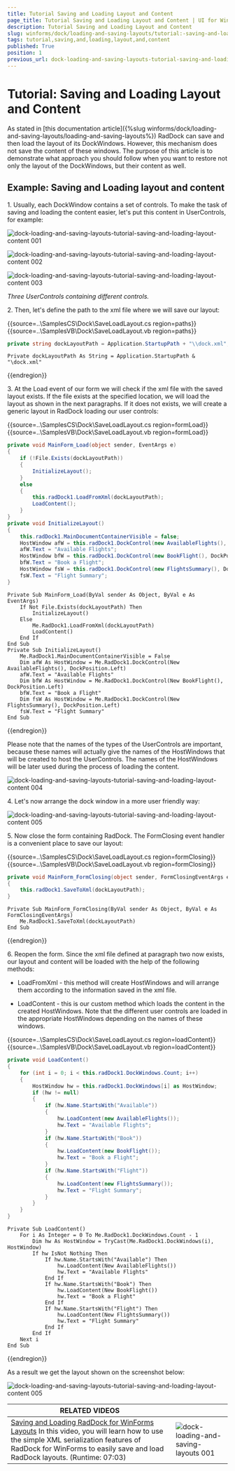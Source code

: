 ```yaml
---
title: Tutorial Saving and Loading Layout and Content
page_title: Tutorial Saving and Loading Layout and Content | UI for WinForms Documentation
description: Tutorial Saving and Loading Layout and Content
slug: winforms/dock/loading-and-saving-layouts/tutorial:-saving-and-loading-layout-and-content
tags: tutorial,saving,and,loading,layout,and,content
published: True
position: 1
previous_url: dock-loading-and-saving-layouts-tutorial-saving-and-loading-layout-content
---
```


# Tutorial: Saving and Loading Layout and Content

 
As stated in [this documentation article]({%slug winforms/dock/loading-and-saving-layouts/loading-and-saving-layouts%}) RadDock can save and then load the layout of its DockWindows. However, this mechanism does not save the content of these windows. The purpose of this article is to demonstrate what approach you should follow when you want to restore not only the layout of the DockWindows, but their content as well.
      

## Example: Saving and Loading layout and content

1\. Usually, each DockWindow contains a set of controls. To make the task of saving and loading the content easier, let's put this content in UserControls, for example:

![dock-loading-and-saving-layouts-tutorial-saving-and-loading-layout-content 001](images/dock-loading-and-saving-layouts-tutorial-saving-and-loading-layout-content001.png)

![dock-loading-and-saving-layouts-tutorial-saving-and-loading-layout-content 002](images/dock-loading-and-saving-layouts-tutorial-saving-and-loading-layout-content002.png)

![dock-loading-and-saving-layouts-tutorial-saving-and-loading-layout-content 003](images/dock-loading-and-saving-layouts-tutorial-saving-and-loading-layout-content003.png)

*Three UserControls containing different controls.*

2\. Then, let's define the path to the xml file where we will save our layout: 

{{source=..\SamplesCS\Dock\SaveLoadLayout.cs region=paths}} 
{{source=..\SamplesVB\Dock\SaveLoadLayout.vb region=paths}} 

````C#
private string dockLayoutPath = Application.StartupPath + "\\dock.xml";

````
````VB.NET
Private dockLayoutPath As String = Application.StartupPath & "\dock.xml"

````

{{endregion}} 
 
3\. At the Load event of our form we will check if the xml file with the saved layout exists. If the file exists at the specified location, we will load the layout as shown in the next paragraphs. If it does not exists, we will create a generic layout in RadDock loading our user controls: 

{{source=..\SamplesCS\Dock\SaveLoadLayout.cs region=formLoad}} 
{{source=..\SamplesVB\Dock\SaveLoadLayout.vb region=formLoad}} 

````C#
private void MainForm_Load(object sender, EventArgs e)
{
    if (!File.Exists(dockLayoutPath))
    {
        InitializeLayout();
    }
    else
    {
        this.radDock1.LoadFromXml(dockLayoutPath);
        LoadContent();
    }
}
private void InitializeLayout()
{
    this.radDock1.MainDocumentContainerVisible = false;
    HostWindow afW = this.radDock1.DockControl(new AvailableFlights(), DockPosition.Left);
    afW.Text = "Available Flights";
    HostWindow bfW = this.radDock1.DockControl(new BookFlight(), DockPosition.Left);
    bfW.Text = "Book a Flight";
    HostWindow fsW = this.radDock1.DockControl(new FlightsSummary(), DockPosition.Left);
    fsW.Text = "Flight Summary";
}

````
````VB.NET
Private Sub MainForm_Load(ByVal sender As Object, ByVal e As EventArgs)
    If Not File.Exists(dockLayoutPath) Then
        InitializeLayout()
    Else
        Me.RadDock1.LoadFromXml(dockLayoutPath)
        LoadContent()
    End If
End Sub
Private Sub InitializeLayout()
    Me.RadDock1.MainDocumentContainerVisible = False
    Dim afW As HostWindow = Me.RadDock1.DockControl(New AvailableFlights(), DockPosition.Left)
    afW.Text = "Available Flights"
    Dim bfW As HostWindow = Me.RadDock1.DockControl(New BookFlight(), DockPosition.Left)
    bfW.Text = "Book a Flight"
    Dim fsW As HostWindow = Me.RadDock1.DockControl(New FlightsSummary(), DockPosition.Left)
    fsW.Text = "Flight Summary"
End Sub

````

{{endregion}} 

Please note that the names of the types of the UserControls are important, because these names will actually give the names of the HostWindows that will be created to host the UserControls. The names of the HostWindows will be later used during the process of loading the content.

![dock-loading-and-saving-layouts-tutorial-saving-and-loading-layout-content 004](images/dock-loading-and-saving-layouts-tutorial-saving-and-loading-layout-content004.png)

4\. Let's now arrange the dock window in a more user friendly way:

![dock-loading-and-saving-layouts-tutorial-saving-and-loading-layout-content 005](images/dock-loading-and-saving-layouts-tutorial-saving-and-loading-layout-content005.png)

5\. Now close the form containing RadDock. The FormClosing event handler is a convenient place to save our layout: 

{{source=..\SamplesCS\Dock\SaveLoadLayout.cs region=formClosing}} 
{{source=..\SamplesVB\Dock\SaveLoadLayout.vb region=formClosing}} 

````C#
private void MainForm_FormClosing(object sender, FormClosingEventArgs e)
{
    this.radDock1.SaveToXml(dockLayoutPath);
}

````
````VB.NET
Private Sub MainForm_FormClosing(ByVal sender As Object, ByVal e As FormClosingEventArgs)
    Me.RadDock1.SaveToXml(dockLayoutPath)
End Sub

````

{{endregion}} 
 
6\. Reopen the form. Since the xml file defined at paragraph two now exists, our layout and content will be loaded with the help of the following methods:
            

* LoadFromXml - this method will create HostWindows and will arrange them according to the information saved in the xml file.
                

* LoadContent - this is our custom method which loads the content in the created HostWindows. Note that the different user controls are loaded in the appropriate HostWindows depending on the names of these windows. 

{{source=..\SamplesCS\Dock\SaveLoadLayout.cs region=loadContent}} 
{{source=..\SamplesVB\Dock\SaveLoadLayout.vb region=loadContent}} 

````C#
private void LoadContent()
{
    for (int i = 0; i < this.radDock1.DockWindows.Count; i++)
    {
        HostWindow hw = this.radDock1.DockWindows[i] as HostWindow;
        if (hw != null)
        {
            if (hw.Name.StartsWith("Available"))
            {
                hw.LoadContent(new AvailableFlights());
                hw.Text = "Available Flights";
            }
            if (hw.Name.StartsWith("Book"))
            {
                hw.LoadContent(new BookFlight());
                hw.Text = "Book a Flight";
            }
            if (hw.Name.StartsWith("Flight"))
            {
                hw.LoadContent(new FlightsSummary());
                hw.Text = "Flight Summary";
            }
        }
    }
}

````
````VB.NET
Private Sub LoadContent()
    For i As Integer = 0 To Me.RadDock1.DockWindows.Count - 1
        Dim hw As HostWindow = TryCast(Me.RadDock1.DockWindows(i), HostWindow)
        If hw IsNot Nothing Then
            If hw.Name.StartsWith("Available") Then
                hw.LoadContent(New AvailableFlights())
                hw.Text = "Available Flights"
            End If
            If hw.Name.StartsWith("Book") Then
                hw.LoadContent(New BookFlight())
                hw.Text = "Book a Flight"
            End If
            If hw.Name.StartsWith("Flight") Then
                hw.LoadContent(New FlightsSummary())
                hw.Text = "Flight Summary"
            End If
        End If
    Next i
End Sub

````

{{endregion}} 
 
As a result we get the layout shown on the screenshot below:

![dock-loading-and-saving-layouts-tutorial-saving-and-loading-layout-content 005](images/dock-loading-and-saving-layouts-tutorial-saving-and-loading-layout-content005.png)


| RELATED VIDEOS |  |
| ------ | ------ |
|[Saving and Loading RadDock for WinForms Layouts](http://www.telerik.com/videos/winforms/saving-and-loading-raddock-for-winforms-layouts) In this video, you will learn how to use the simple XML serialization features of RadDock for WinForms to easily save and load RadDock layouts. (Runtime: 07:03)|![dock-loading-and-saving-layouts 001](images/dock-loading-and-saving-layouts001.png)|
